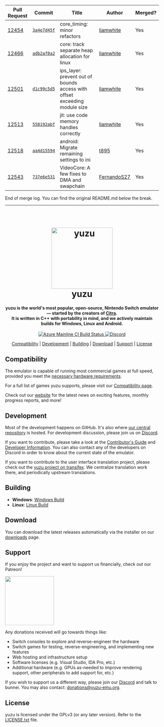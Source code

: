 | Pull Request | Commit | Title | Author | Merged? |
|----|----|----|----|----|
| [12454](https://github.com/yuzu-emu/yuzu//pull/12454) | [`3a4e7d45f`](https://github.com/yuzu-emu/yuzu//pull/12454/files) |  core_timing: minor refactors | [liamwhite](https://github.com/liamwhite/) | Yes |
| [12466](https://github.com/yuzu-emu/yuzu//pull/12466) | [`adb2af0a2`](https://github.com/yuzu-emu/yuzu//pull/12466/files) |  core: track separate heap allocation for linux  | [liamwhite](https://github.com/liamwhite/) | Yes |
| [12501](https://github.com/yuzu-emu/yuzu//pull/12501) | [`d1c99c5d5`](https://github.com/yuzu-emu/yuzu//pull/12501/files) | ips_layer: prevent out of bounds access with offset exceeding module size | [liamwhite](https://github.com/liamwhite/) | Yes |
| [12513](https://github.com/yuzu-emu/yuzu//pull/12513) | [`558192abf`](https://github.com/yuzu-emu/yuzu//pull/12513/files) | jit: use code memory handles correctly | [liamwhite](https://github.com/liamwhite/) | Yes |
| [12518](https://github.com/yuzu-emu/yuzu//pull/12518) | [`aa4d15594`](https://github.com/yuzu-emu/yuzu//pull/12518/files) | android: Migrate remaining settings to ini | [t895](https://github.com/t895/) | Yes |
| [12543](https://github.com/yuzu-emu/yuzu//pull/12543) | [`737e6e531`](https://github.com/yuzu-emu/yuzu//pull/12543/files) | VideoCore: A few fixes to DMA and swapchain | [FernandoS27](https://github.com/FernandoS27/) | Yes |


End of merge log. You can find the original README.md below the break.

-----

<!--
SPDX-FileCopyrightText: 2018 yuzu Emulator Project
SPDX-License-Identifier: GPL-2.0-or-later
-->

<h1 align="center">
  <br>
  <a href="https://yuzu-emu.org/"><img src="https://raw.githubusercontent.com/yuzu-emu/yuzu-assets/master/icons/icon.png" alt="yuzu" width="200"></a>
  <br>
  <b>yuzu</b>
  <br>
</h1>

<h4 align="center"><b>yuzu</b> is the world's most popular, open-source, Nintendo Switch emulator — started by the creators of <a href="https://citra-emu.org" target="_blank">Citra</a>.
<br>
It is written in C++ with portability in mind, and we actively maintain builds for Windows, Linux and Android.
</h4>

<p align="center">
    <a href="https://dev.azure.com/yuzu-emu/yuzu/">
        <img src="https://dev.azure.com/yuzu-emu/yuzu/_apis/build/status/yuzu%20mainline?branchName=master"
            alt="Azure Mainline CI Build Status">
    </a>
    <a href="https://discord.com/invite/u77vRWY">
        <img src="https://img.shields.io/discord/398318088170242053?color=5865F2&label=yuzu&logo=discord&logoColor=white"
            alt="Discord">
    </a>
</p>

<p align="center">
  <a href="#compatibility">Compatibility</a> |
  <a href="#development">Development</a> |
  <a href="#building">Building</a> |
  <a href="#download">Download</a> |
  <a href="#support">Support</a> |
  <a href="#license">License</a>
</p>

## Compatibility

The emulator is capable of running most commercial games at full speed, provided you meet the [necessary hardware requirements](https://yuzu-emu.org/help/quickstart/#hardware-requirements).

For a full list of games yuzu supports, please visit our [Compatibility page](https://yuzu-emu.org/game/).

Check out our [website](https://yuzu-emu.org/) for the latest news on exciting features, monthly progress reports, and more!

## Development

Most of the development happens on GitHub. It's also where [our central repository](https://github.com/yuzu-emu/yuzu) is hosted. For development discussion, please join us on [Discord](https://discord.com/invite/u77vRWY).

If you want to contribute, please take a look at the [Contributor's Guide](https://github.com/yuzu-emu/yuzu/wiki/Contributing) and [Developer Information](https://github.com/yuzu-emu/yuzu/wiki/Developer-Information).
You can also contact any of the developers on Discord in order to know about the current state of the emulator.

If you want to contribute to the user interface translation project, please check out the [yuzu project on transifex](https://www.transifex.com/yuzu-emulator/yuzu). We centralize translation work there, and periodically upstream translations.

## Building

* __Windows__: [Windows Build](https://github.com/yuzu-emu/yuzu/wiki/Building-For-Windows)
* __Linux__: [Linux Build](https://github.com/yuzu-emu/yuzu/wiki/Building-For-Linux)

## Download

You can download the latest releases automatically via the installer on our [downloads](https://yuzu-emu.org/downloads/) page.


## Support

If you enjoy the project and want to support us financially, check out our Patreon!

<a href="https://www.patreon.com/yuzuteam">
    <img src="https://c5.patreon.com/external/logo/become_a_patron_button@2x.png" width="160">
</a>

Any donations received will go towards things like:
* Switch consoles to explore and reverse-engineer the hardware
* Switch games for testing, reverse-engineering, and implementing new features
* Web hosting and infrastructure setup
* Software licenses (e.g. Visual Studio, IDA Pro, etc.)
* Additional hardware (e.g. GPUs as-needed to improve rendering support, other peripherals to add support for, etc.)

If you wish to support us a different way, please join our [Discord](https://discord.gg/u77vRWY) and talk to bunnei. You may also contact: donations@yuzu-emu.org.

## License

yuzu is licensed under the GPLv3 (or any later version). Refer to the [LICENSE.txt](https://github.com/yuzu-emu/yuzu/blob/master/LICENSE.txt) file.
